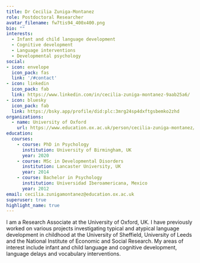 ```yaml
---
title: Dr Cecilia Zuniga-Montanez
role: Postdoctoral Researcher
avatar_filename: fw7tis94_400x400.png
bio: ""
interests:
  - Infant and child language development
  - Cognitive development
  - Language interventions
  - Developmental psychology
social:
- icon: envelope
  icon_pack: fas
  link: '/#contact'
- icon: linkedin
  icon_pack: fab
  link: https://www.linkedin.com/in/cecilia-zuniga-montanez-9aab25a6/
- icon: bluesky
  icon_pack: fab
  link: https://bsky.app/profile/did:plc:3mrg24sp4dxftgsbemko2zhd
organizations:
  - name: University of Oxford 
    url: https://www.education.ox.ac.uk/person/cecilia-zuniga-montanez/
education:
  courses:
    - course: PhD in Psychology
      institution: University of Birmingham, UK
      year: 2020
    - course: MSc in Developmental Disorders
      institution: Lancaster University, UK
      year: 2014
    - course: Bachelor in Psychology
      institution: Universidad Iberoamericana, Mexico
      year: 2012
email: cecilia.zunigamontanez@education.ox.ac.uk
superuser: true
highlight_name: true
---
```

I am a Research Associate at the University of Oxford, UK. I have previously worked on various projects investigating typical and atypical language development in childhood at the University of Sheffield, University of Leeds and the National Institute of Economic and Social Research. My areas of interest include infant and child language and cognitive development, language delays and vocabulary interventions.
